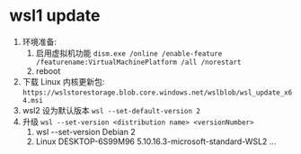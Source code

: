 <!--
 * @Author: zhaix
 * @Date: 2022-04-10 09:00:11
 * @LastEditTime: 2022-04-10 09:04:49
 * @LastEditors: Do not edit
 * @FilePath: \goodstudy\网络技术-平台-框架\windows\windows linux子系统\wsl2\wsl1-update.md
 * @Description: 
-->
# wsl1 update
1. 环境准备: 
   1. 启用虚拟机功能 `dism.exe /online /enable-feature /featurename:VirtualMachinePlatform /all /norestart`
   2. reboot 
2. 下载 Linux 内核更新包: `https://wslstorestorage.blob.core.windows.net/wslblob/wsl_update_x64.msi`
3. wsl2 设为默认版本 `wsl --set-default-version 2`
4. 升级 `wsl --set-version <distribution name> <versionNumber>`
   1. wsl --set-version Debian 2
   2. Linux DESKTOP-6S99M96 5.10.16.3-microsoft-standard-WSL2 ...